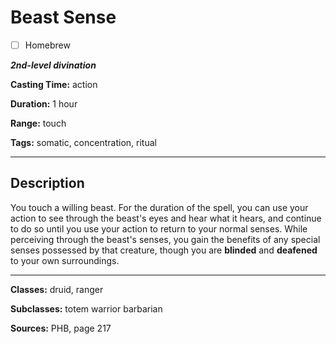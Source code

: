 # Beast Sense

- [ ] Homebrew

***2nd-level divination***

**Casting Time:** action

**Duration:** 1 hour

**Range:** touch

**Tags:** somatic, concentration, ritual

---

## Description
You touch a willing beast.
For the duration of the spell, you can use your action to see through the beast's eyes and hear what it hears, and continue to do so until you use your action to return to your normal senses.
While perceiving through the beast's senses, you gain the benefits of any special senses possessed by that creature, though you are **blinded** and **deafened** to your own surroundings.

---

**Classes:** druid, ranger

**Subclasses:** totem warrior barbarian

**Sources:** PHB, page 217
